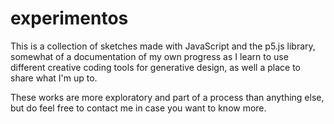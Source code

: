 # experimentos
This is a collection of sketches made with JavaScript and the p5.js library,
somewhat of a documentation of my own progress as I learn to use different creative coding
tools for generative design, as well a place to share what I'm up to.

These works are more exploratory and part of a process than anything else,
but do feel free to contact me in case you want to know more. 
